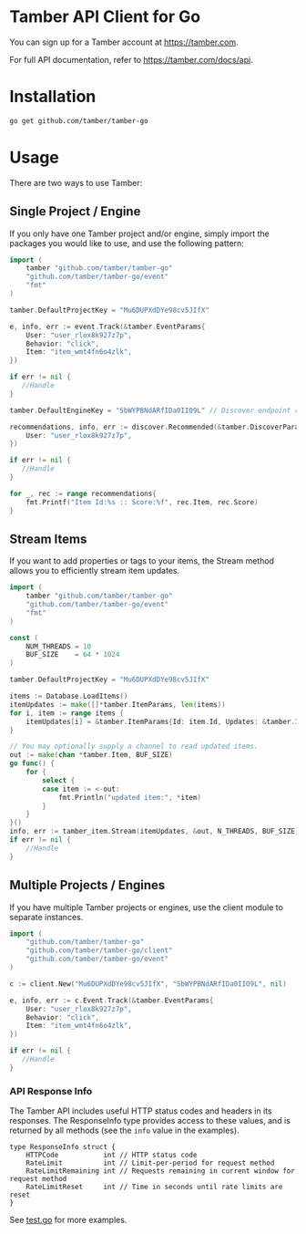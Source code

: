# Tamber API Client for Go

You can sign up for a Tamber account at https://tamber.com.

For full API documentation, refer to https://tamber.com/docs/api.

Installation
============

```sh
go get github.com/tamber/tamber-go
```

Usage
=====

There are two ways to use Tamber:

## Single Project / Engine

If you only have one Tamber project and/or engine, simply import the packages you would like to use, and use the following pattern:

```go
import (
    tamber "github.com/tamber/tamber-go"
    "github.com/tamber/tamber-go/event"
    "fmt"
)

tamber.DefaultProjectKey = "Mu6DUPXdDYe98cv5JIfX"

e, info, err := event.Track(&tamber.EventParams{
    User: "user_rlox8k927z7p",
    Behavior: "click",
    Item: "item_wmt4fn6o4zlk",
})

if err != nil {
   //Handle
}

tamber.DefaultEngineKey = "SbWYPBNdARfIDa0IIO9L" // Discover endpoint requires engines

recommendations, info, err := discover.Recommended(&tamber.DiscoverParams{
    User: "user_rlox8k927z7p",
})

if err != nil {
   //Handle
}

for _, rec := range recommendations{
    fmt.Printf("Item Id:%s :: Score:%f", rec.Item, rec.Score)
}
```

## Stream Items

If you want to add properties or tags to your items, the Stream method allows you to efficiently stream item updates.

```go
import (
    tamber "github.com/tamber/tamber-go"
    "github.com/tamber/tamber-go/event"
    "fmt"
)

const (
    NUM_THREADS = 10
    BUF_SIZE    = 64 * 1024
)

tamber.DefaultProjectKey = "Mu6DUPXdDYe98cv5JIfX"

items := Database.LoadItems()
itemUpdates := make([]*tamber.ItemParams, len(items))
for i, item := range items {
    itemUpdates[i] = &tamber.ItemParams{Id: item.Id, Updates: &tamber.ItemUpdates{Add: tamber.ItemFeatures{Properties: item.Properties}}}
}

// You may optionally supply a channel to read updated items.
out := make(chan *tamber.Item, BUF_SIZE)
go func() {
    for {
        select {
        case item := <-out:
            fmt.Println("updated item:", *item)
        }
    }
}()
info, err := tamber_item.Stream(itemUpdates, &out, N_THREADS, BUF_SIZE)
if err != nil {
    //Handle
}
```

## Multiple Projects / Engines

If you have multiple Tamber projects or engines, use the client module to separate instances.

```go
import (
    "github.com/tamber/tamber-go"
    "github.com/tamber/tamber-go/client"
    "github.com/tamber/tamber-go/event"
)

c := client.New("Mu6DUPXdDYe98cv5JIfX", "SbWYPBNdARfIDa0IIO9L", nil)

e, info, err := c.Event.Track(&tamber.EventParams{
    User: "user_rlox8k927z7p",
    Behavior: "click",
    Item: "item_wmt4fn6o4zlk",
})

if err != nil {
   //Handle
}
```

### API Response Info

The Tamber API includes useful HTTP status codes and headers in its responses. The ResponseInfo type provides access to these values, and is returned by all methods (see the `info` value in the examples).

```
type ResponseInfo struct {
    HTTPCode           int // HTTP status code
    RateLimit          int // Limit-per-period for request method
    RateLimitRemaining int // Requests remaining in current window for request method
    RateLimitReset     int // Time in seconds until rate limits are reset
}
```

See [test.go](https://github.com/tamber/tamber-go/blob/master/test/test.go) for more examples.

